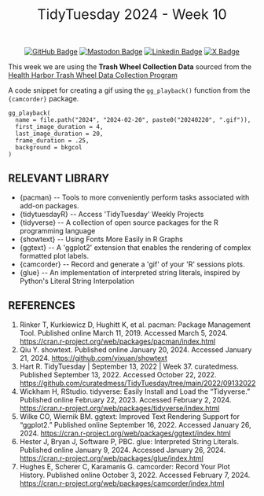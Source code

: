 <h1 style="font-weight:normal" align="center">
  &nbsp;TidyTuesday 2024 - Week 10&nbsp;
</h1>

<div align="center">
    
&nbsp;&nbsp;&nbsp;

[![GitHub Badge](https://img.shields.io/badge/github-181717?style=for-the-badge&logo=github&logoColor=white)](https://github.com/butames)
[![Mastodon Badge](https://img.shields.io/badge/mastodon-6364FF?style=for-the-badge&logo=mastodon&logoColor=white)](https://mastodon.cloud/@butames)
[![Linkedin Badge](https://img.shields.io/badge/linkedin-0A66C2?style=for-the-badge&logo=linkedin&logoColor=white)](https://linkedin.com/in/butames)
[![X Badge](https://img.shields.io/badge/x-000000?style=for-the-badge&logo=x&logoColor=white)](https://x.com/butames)

</div>


This week we are using the **Trash Wheel Collection Data** sourced from the [Health Harbor Trash Wheel Data Collection Program](https://docs.google.com/spreadsheets/d/1b8Lbe-z3PNb3H8nSsSjrwK2B0ReAblL2/edit#gid=1143432795)


A code snippet for creating a gif using the `gg_playback()` function from the `{camcorder}` package.

```
gg_playback(
  name = file.path("2024", "2024-02-20", paste0("20240220", ".gif")),
  first_image_duration = 4,
  last_image_duration = 20,
  frame_duration = .25,
  background = bkgcol
)
```

## RELEVANT LIBRARY

- {pacman} -- Tools to more conveniently perform tasks associated with add-on packages. 
- {tidytuesdayR} -- Access 'TidyTuesday' Weekly Projects
- {tidyverse} --  A collection of open source packages for the R programming language
- {showtext} -- Using Fonts More Easily in R Graphs
- {ggtext} -- A 'ggplot2' extension that enables the rendering of complex formatted plot labels.
- {camcorder} -- Record and generate a 'gif' of your 'R' sessions plots.
- {glue} -- An implementation of interpreted string literals, inspired by Python's Literal String Interpolation


## REFERENCES
1. Rinker T, Kurkiewicz D, Hughitt K, et al. pacman: Package Management Tool. Published online March 11, 2019. Accessed March 5, 2024. https://cran.r-project.org/web/packages/pacman/index.html
2. Qiu Y. showtext. Published online January 20, 2024. Accessed January 21, 2024. https://github.com/yixuan/showtext
3. Hart R. TidyTuesday | September 13, 2022 | Week 37. curatedmess. Published September 13, 2022. Accessed October 22, 2022. https://github.com/curatedmess/TidyTuesday/tree/main/2022/09132022
4. Wickham H, RStudio. tidyverse: Easily Install and Load the “Tidyverse.” Published online February 22, 2023. Accessed February 2, 2024. https://cran.r-project.org/web/packages/tidyverse/index.html
5. Wilke CO, Wiernik BM. ggtext: Improved Text Rendering Support for “ggplot2.” Published online September 16, 2022. Accessed January 26, 2024. https://cran.r-project.org/web/packages/ggtext/index.html
6. Hester J, Bryan J, Software P, PBC. glue: Interpreted String Literals. Published online January 9, 2024. Accessed January 26, 2024. https://cran.r-project.org/web/packages/glue/index.html
7. Hughes E, Scherer C, Karamanis G. camcorder: Record Your Plot History. Published online October 3, 2022. Accessed February 7, 2024. https://cran.r-project.org/web/packages/camcorder/index.html



```

```

